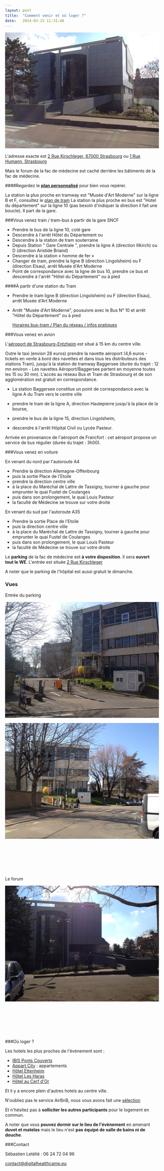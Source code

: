 ```yaml
---
layout: post
title:  "Comment venir et où loger ?"
date:   2014-03-15 11:31:48
---
```


![Forum vue de l'entrée](/img/forum.JPG)

L'adresse exacte est [2 Rue Kirschleger, 67000 Strasbourg](https://www.google.fr/maps/place/2+Rue+Kirschleger/@48.5775028,7.7404357,17z/data=!3m1!4b1!4m2!3m1!1s0x4796c9b37a659053:0xb2501701ca7bc42c) ou [1 Rue Humann, Strasbourg](https://www.google.fr/maps/place/1+Rue+Humann/@48.5768656,7.7380692,17z/data=!3m1!4b1!4m2!3m1!1s0x4796c9b4616fdaaf:0x7f1cc95e87633b78)

Mais le forum de la fac de médecine est caché derrière les bâtiments de la fac de médecine.

####Regardez le **[plan personnalisé](https://mapsengine.google.com/map/edit?mid=zvONMy3YPLvI.kIohr3SUGc24)** pour bien vous repérer.

La station la plus proche en tramway est "Musée d'Art Moderne" sur la ligne B et F, consultez le [plan de tram](http://www.cts-strasbourg.eu/export/sites/default/pdf/04SeDeplacer/03PlansReseau/CARTONNETTE-tram-nov-2013-OK.pdf)
La station la plus proche en bus est "Hotel du département" sur la ligne 10 (pas besoin d'indiquer la direction il fait une boucle). Il part de la gare.

<!--more-->

###Vous venez train / tram-bus à partir de la gare SNCF
 - Prendre le bus de la ligne 10, coté gare
 - Descendre à l'arrêt Hôtel du Département
   ou
 - Descendre à la station de tram souterraine
 - Depuis Station " Gare Centrale ", prendre la ligne A (direction Illkirch) ou D (direction Aristide Briand)
 - Descendre à la station « homme de fer »
 - Changer de tram, prendre la ligne B (direction Lingolsheim) ou F (direction Elsau), arrêt Musée d'Art Moderne
 - Point de correspondance avec la ligne de bus 10, prendre ce bus et descendre à l'arrêt "Hôtel du Département" ou à pied

####À partir d'une station du Tram
 - Prendre le tram ligne B (direction Lingolsheim) ou F (direction Elsau), arrêt Musée d'Art Moderne
 - Arrêt "Musée d'Art Moderne", pousuivre avec le Bus N° 10 et arrêt "Hôtel du Département" ou à pied

   [Horaires bus-tram / Plan du réseau / infos pratiques](http://www.cts-strasbourg.eu/fr/)

###Vous venez en avion

L'[aéroport de Strasbourg-Entzheim](http://www.strasbourg.aeroport.fr/) est situé à 15 km du centre ville.

Outre le taxi (envion 28 euros) prendre la navette aéroport (4,6 euros - tickets en vente à bord des navettes et dans tous les distributeurs des stations Tram), jusqu'à la station de tramway Baggersee (durée du trajet : 12 mn environ - Les navettes Aéroport/Baggersee partent en moyenne toutes les 15 ou 30 mn). L'accès au réseau Bus et Tram de Strasbourg et de son agglomération est gratuit en correspondance.

 - La station Baggersee constitue un point de correspondance avec la ligne A du Tram vers le centre ville

 - prendre le tram de la ligne A, direction Hautepierre jusqu'à la place de la bourse,

 - prendre le bus de la ligne 15, direction Lingolsheim,

 - descendre à l'arrêt Hôpital Civil ou Lycée Pasteur.

Arrivée en provenance de l'aéroport de Francfort  : cet aéroport propose un service de bus régulier (durée du trajet : 3h00).

###Vous venez en voiture

En venant du nord par l'autoroute A4
 - Prendre la direction Allemagne-Offenbourg
 - puis la sortie Place de l'Etoile
 - prendre la direction centre ville
 - à la place du Maréchal de Lattre de Tassigny, tourner à gauche pour emprunter le quai Fustel de Coulanges
 - puis dans son prolongement, le quai Louis Pasteur
 - la faculté de Médecine se trouve sur votre droite

En venant du sud par l'autoroute A35
 - Prendre la sortie Place de l'Etoile
 - puis la direction centre ville
 - à la place du Maréchal de Lattre de Tassigny, tourner à gauche pour emprunter le quai Fustel de Coulanges
 - puis dans son prolongement, le quai Louis Pasteur
 - la faculté de Médecine se trouve sur votre droite

Le **parking** de la fac de médecine est **à votre disposition**. Il sera **ouvert tout le WE**. L'entrée est située [2 Rue Kirschleger](https://www.google.fr/maps/place/2+Rue+Kirschleger/@48.5778124,7.7400117,17z/data=!3m1!4b1!4m2!3m1!1s0x4796c9b37a659053:0x6db80a18364d6fcb)

A noter que le parking de l'hôpital est aussi gratuit le dimanche.

### Vues

Entrée du parking

![Entrée du parking](/img/entreeparking.JPG)

![prix](/img/entreeparking2.JPG)
<br><br><br><br><br><br><br><br>
Le forum

![Forum vue de l'entrée](/img/forum2.JPG)
<br><br><br><br><br><br><br><br>
###Où loger ?

Les hotels les plus proches de l'évènement sont :
- [IBIS Ponts Couverts](http://www.accorhotels.com/fr/hotel-1428-ibis-strasbourg-centre-ponts-couverts/index.shtml)
- [Appart City](http://www.appartcity.com/apparthotel-strasbourg/_R_12_72_/accueil-residence.htm) : appartements
- [Hôtel Ettenheim](http://www.hotel-ettenheim-strasbourg.fr/)
- [Hôtel Les Haras](http://www.les-haras-hotel.com/)
- [Hôtel au Cerf d'Or](http://www.cerf-dor-strasbourg.fr/)

Et il y a encore plein d'autres hotels au centre ville.

N'oubliez pas le service AirBnB, nous vous avons fait une [sélection](https://www.airbnb.fr/wishlists/25232473)

Et n'hésitez pas à **solliciter les autres participants** pour le logement en commun.

A noter que vous **pouvez dormir sur le lieu de l'évènement** en amenant **duvet et matelas** mais le lieu n'est **pas équipé de salle de bains ni de douche**.

###Contact

Sébastien Letélié : 06 24 72 04 96

contact@digitalhealthcamp.eu
